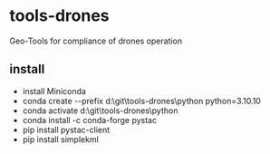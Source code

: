 # tools-drones

Geo-Tools for compliance of drones operation

## install

- install Miniconda
- conda create --prefix d:\git\tools-drones\python python=3.10.10
- conda activate d:\git\tools-drones\python
- conda install -c conda-forge pystac
- pip install pystac-client
- pip install simplekml
